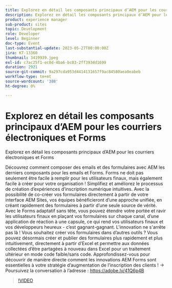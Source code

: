 ```yaml
---
title: Explorez en détail les composants principaux d’AEM pour les courriers électroniques et Forms
description: Explorez en détail les composants principaux d’AEM pour les courriers électroniques et les formulaires. Découvrez comment composer des courriers électroniques et des formulaires en AEM des composants les plus récents pour les courriers électroniques et Forms. Forms ne doit pas seulement être facile à remplir pour les utilisateurs finaux, mais également facile à créer pour votre organisation ! Simplifiez et améliorez le processus de création d’expériences d’inscription numérique intuitives. Avec la possibilité de co-créer vos formulaires directement à partir de votre interface AEM Sites, vos équipes bénéficieront d’une approche unifiée, en créant rapidement des formulaires à partir d’une seule source de vérité. Avec le Forms adaptatif sans tête, vous pouvez étendre votre portée et ravir les utilisateurs finaux en plaçant vos formulaires sur chaque canal, d’une application de réaction à une capsule, ce qui rend vos utilisateurs finaux et vos développeurs heureux - c’est gagnant-gagnant. L'innovation ne s'arrête pas là ! Vous souhaitez créer vos formulaires dans d’autres outils ? Vous pouvez désormais créer et publier des formulaires plus rapidement et plus intuitivement, directement à partir d’Excel et permettre aux données collectées d’être partagées à nouveau dans Excel pour un traitement ultérieur en mode code faible/sans code. Approfondissez-vous pour découvrir de manière directe comment les innovations AEM Forms sont essentielles à votre stratégie d’augmentation de l’inscription des clients !
product: experience manager
sub-product: sites
topic: Development
role: Developer
level: Beginner
doc-type: Event
last-substantial-update: 2023-05-27T00:00:00Z
jira: KT-13360
thumbnail: 3419939.jpeg
exl-id: c7ac25f1-ec0d-4ba6-bc03-2ff393dd1699
duration: 2921
source-git-commit: 9a297cda953d4414131657f9ac84580aea0eabeb
workflow-type: tm+mt
source-wordcount: '388'
ht-degree: 0%

---
```


# Explorez en détail les composants principaux d’AEM pour les courriers électroniques et Forms

Explorez en détail les composants principaux d’AEM pour les courriers électroniques et Forms

Découvrez comment composer des emails et des formulaires avec AEM les derniers composants pour les emails et Forms. Forms ne doit pas seulement être facile à remplir pour les utilisateurs finaux, mais également facile à créer pour votre organisation ! Simplifiez et améliorez le processus de création d’expériences d’inscription numérique intuitives. Avec la possibilité de co-créer vos formulaires directement à partir de votre interface AEM Sites, vos équipes bénéficieront d’une approche unifiée, en créant rapidement des formulaires à partir d’une seule source de vérité. Avec le Forms adaptatif sans tête, vous pouvez étendre votre portée et ravir les utilisateurs finaux en plaçant vos formulaires sur chaque canal, d’une application de réaction à une capsule, ce qui rend vos utilisateurs finaux et vos développeurs heureux - c’est gagnant-gagnant. L&#39;innovation ne s&#39;arrête pas là ! Vous souhaitez créer vos formulaires dans d’autres outils ? Vous pouvez désormais créer et publier des formulaires plus rapidement et plus intuitivement, directement à partir d’Excel et permettre aux données collectées d’être partagées à nouveau dans Excel pour un traitement ultérieur en mode code faible/sans code. Approfondissez-vous pour découvrir de manière directe comment les innovations AEM Forms sont essentielles à votre stratégie d’augmentation de l’inscription des clients ! → Poursuivez la conversation à l’adresse : https://adobe.ly/41Q6p4B

>[!VIDEO](https://video.tv.adobe.com/v/3419939/?learn=on)
